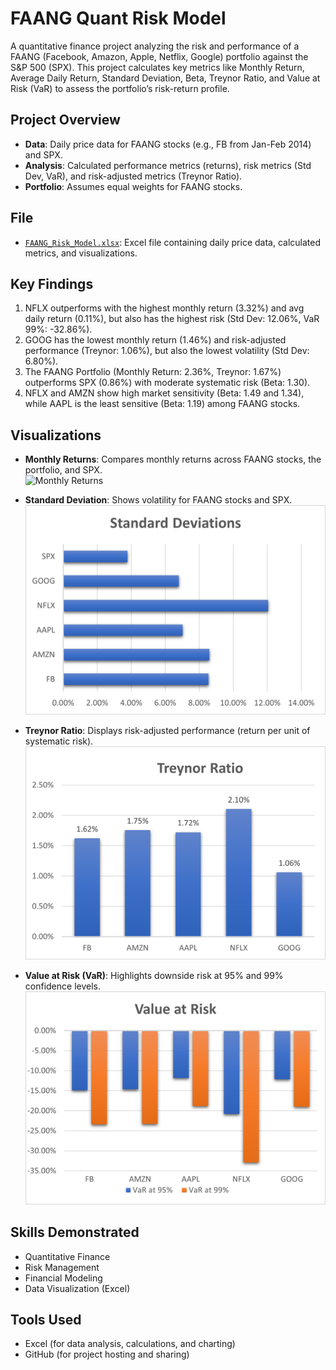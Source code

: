 # FAANG Quant Risk Model

A quantitative finance project analyzing the risk and performance of a FAANG (Facebook, Amazon, Apple, Netflix, Google) portfolio against the S&P 500 (SPX). This project calculates key metrics like Monthly Return, Average Daily Return, Standard Deviation, Beta, Treynor Ratio, and Value at Risk (VaR) to assess the portfolio’s risk-return profile.

## Project Overview

- **Data**: Daily price data for FAANG stocks (e.g., FB from Jan-Feb 2014) and SPX.
- **Analysis**: Calculated performance metrics (returns), risk metrics (Std Dev, VaR), and risk-adjusted metrics (Treynor Ratio).
- **Portfolio**: Assumes equal weights for FAANG stocks.

## File

- [`FAANG_Risk_Model.xlsx`](./FAANG_Risk_Model.xlsx): Excel file containing daily price data, calculated metrics, and visualizations.

## Key Findings

1. NFLX outperforms with the highest monthly return (3.32%) and avg daily return (0.11%), but also has the highest risk (Std Dev: 12.06%, VaR 99%: -32.86%).
2. GOOG has the lowest monthly return (1.46%) and risk-adjusted performance (Treynor: 1.06%), but also the lowest volatility (Std Dev: 6.80%).
3. The FAANG Portfolio (Monthly Return: 2.36%, Treynor: 1.67%) outperforms SPX (0.86%) with moderate systematic risk (Beta: 1.30).
4. NFLX and AMZN show high market sensitivity (Beta: 1.49 and 1.34), while AAPL is the least sensitive (Beta: 1.19) among FAANG stocks.

## Visualizations

- **Monthly Returns**: Compares monthly returns across FAANG stocks, the portfolio, and SPX.  
  ![Monthly Returns](Monthly_Returns_Comparisons.png)

- **Standard Deviation**: Shows volatility for FAANG stocks and SPX.  
  ![Standard Deviation](Standard_Deviations.png)

- **Treynor Ratio**: Displays risk-adjusted performance (return per unit of systematic risk).  
  ![Treynor Ratio](Treynor_Ratio.png)

- **Value at Risk (VaR)**: Highlights downside risk at 95% and 99% confidence levels.  
  ![Value at Risk](Value_at_Risk.png)

## Skills Demonstrated

- Quantitative Finance
- Risk Management
- Financial Modeling
- Data Visualization (Excel)

## Tools Used

- Excel (for data analysis, calculations, and charting)
- GitHub (for project hosting and sharing)
